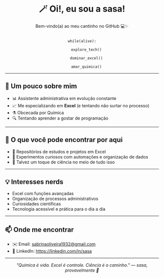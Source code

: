<h1 align="center">🪄 Oi!, eu sou a sasa!</h1>

<p align="center">Bem-vindo(a) ao meu cantinho no GitHub 💻✨</p>

<p align="center">
<code>
while(alive):<br>
&nbsp;&nbsp;&nbsp;&nbsp;explore_tech()<br>
&nbsp;&nbsp;&nbsp;&nbsp;dominar_excel()<br>
&nbsp;&nbsp;&nbsp;&nbsp;amar_quimica()
</code>
</p>

---

## 🧪 Um pouco sobre mim

- 📊 Assistente administrativa em evolução constante  
- 📈 Me especializando em **Excel** (e tentando não surtar no processo)
- ⚗️ Obcecada por Química
- 🔍 Tentando aprender a gostar de programação

---

## 🚀 O que você pode encontrar por aqui

- 📁 Repositórios de estudos e projetos em Excel  
- 🧩 Experimentos curiosos com automações e organização de dados  
- 🧠 Talvez um toque de ciência no meio de tudo isso  

---

## 💡 Interesses nerds

- Excel com funções avançadas  
- Organização de processos administrativos  
- Curiosidades científicas  
- Tecnologia acessível e prática para o dia a dia  

---

## 📫 Onde me encontrar

- ✉️ Email: sabrinaoliveira1932@gmail.com
- 💼 LinkedIn: https://linkedin.com/in/sasa

---

<p align="center"><i>"Química é vida. Excel é controle. Ciência é o caminho." — sasa, provavelmente 🌟</i></p>

